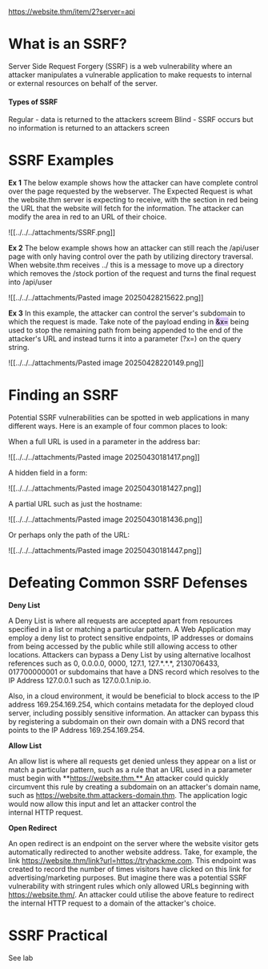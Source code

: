 <mark style="background: #D2B3FFA6;"></mark>https://website.thm/item/2?server=api

# What is an SSRF?

Server Side Request Forgery (SSRF) is a web vulnerability where an attacker manipulates a vulnerable application to make requests to internal or external resources on behalf of the server.

#### Types of SSRF

Regular - data is returned to the attackers screem
Blind - SSRF occurs but no information is returned to an attackers screen

# SSRF Examples

**Ex 1** The below example shows how the attacker can have complete control over the page requested by the webserver. The Expected Request is what the website.thm server is expecting to receive, with the section in red being the URL that the website will fetch for the information.
The attacker can modify the area in red to an URL of their choice.

![[../../../attachments/SSRF.png]]

**Ex 2** The below example shows how an attacker can still reach the /api/user page with only having control over the path by utilizing directory traversal. When website.thm receives ../ this is a message to move up a directory which removes the /stock portion of the request and turns the final request into /api/user

![[../../../attachments/Pasted image 20250428215622.png]]

**Ex 3** In this example, the attacker can control the server's subdomain to which the request is made. Take note of the payload ending in <mark style="background: #D2B3FFA6;">&x=</mark> being used to stop the remaining path from being appended to the end of the attacker's URL and instead turns it into a parameter (?x=) on the query string. 

![[../../../attachments/Pasted image 20250428220149.png]]

# Finding an SSRF

Potential SSRF vulnerabilities can be spotted in web applications in many different ways. Here is an example of four common places to look:

When a full URL is used in a parameter in the address bar:

![[../../../attachments/Pasted image 20250430181417.png]]

A hidden field in a form:

![[../../../attachments/Pasted image 20250430181427.png]]

A partial URL such as just the hostname:

![[../../../attachments/Pasted image 20250430181436.png]]

Or perhaps only the path of the URL:

![[../../../attachments/Pasted image 20250430181447.png]]

# Defeating Common SSRF Defenses

**Deny List**

A Deny List is where all requests are accepted apart from resources specified in a list or matching a particular pattern.  A Web Application may employ a deny list to protect sensitive endpoints, IP addresses or domains from being accessed by the public while still allowing access to other locations. Attackers can bypass a Deny List by using alternative localhost references such as 0, 0.0.0.0, 0000, 127.1, 127.\*.\*.\*, 2130706433, 017700000001 or subdomains that have a DNS record which resolves to the IP Address 127.0.0.1 such as 127.0.0.1.nip.io. 

Also, in a cloud environment, it would be beneficial to block access to the IP address 169.254.169.254, which contains metadata for the deployed cloud server, including possibly sensitive information. An attacker can bypass this by registering a subdomain on their own domain with a DNS record that points to the IP Address 169.254.169.254.

**Allow List**

An allow list is where all requests get denied unless they appear on a list or match a particular pattern, such as a rule that an URL used in a parameter must begin with **https://website.thm.** An attacker could quickly circumvent this rule by creating a subdomain on an attacker's domain name, such as https://website.thm.attackers-domain.thm. The application logic would now allow this input and let an attacker control the internal HTTP request.

**Open Redirect**

 An open redirect is an endpoint on the server where the website visitor gets automatically redirected to another website address. Take, for example, the link https://website.thm/link?url=https://tryhackme.com. This endpoint was created to record the number of times visitors have clicked on this link for advertising/marketing purposes. But imagine there was a potential SSRF vulnerability with stringent rules which only allowed URLs beginning with https://website.thm/. An attacker could utilise the above feature to redirect the internal HTTP request to a domain of the attacker's choice.

# SSRF Practical 

See lab